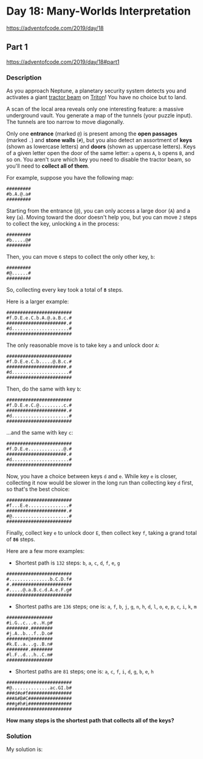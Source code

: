 # Day 18: Many-Worlds Interpretation
https://adventofcode.com/2019/day/18

## Part 1
https://adventofcode.com/2019/day/18#part1

### Description
As you approach Neptune, a planetary security system detects you and activates a giant [tractor beam](https://en.wikipedia.org/wiki/Tractor_beam) on [Triton](https://en.wikipedia.org/wiki/Triton_(moon))! You have no choice but to land.

A scan of the local area reveals only one interesting feature: a massive underground vault. You generate a map of the tunnels (your puzzle input). The tunnels are too narrow to move diagonally.

Only one **entrance** (marked `@`) is present among the **open passages** (marked `.`) and **stone walls** (`#`), but you also detect an assortment of **keys** (shown as lowercase letters) and **doors** (shown as uppercase letters). Keys of a given letter open the door of the same letter: `a` opens `A`, `b` opens `B`, and so on. You aren't sure which key you need to disable the tractor beam, so you'll need to **collect all of them**.

For example, suppose you have the following map:
```
#########
#b.A.@.a#
#########
```

Starting from the entrance (`@`), you can only access a large door (`A`) and a key (`a`). Moving toward the door doesn't help you, but you can move `2` steps to collect the key, unlocking `A` in the process:
```
#########
#b.....@#
#########
```

Then, you can move `6` steps to collect the only other key, `b`:
```
#########
#@......#
#########
```

So, collecting every key took a total of **`8`** steps.

Here is a larger example:
```
########################
#f.D.E.e.C.b.A.@.a.B.c.#
######################.#
#d.....................#
########################
```

The only reasonable move is to take key `a` and unlock door `A`:
```
########################
#f.D.E.e.C.b.....@.B.c.#
######################.#
#d.....................#
########################
```

Then, do the same with key `b`:
```
########################
#f.D.E.e.C.@.........c.#
######################.#
#d.....................#
########################
```

...and the same with key `c`:
```
########################
#f.D.E.e.............@.#
######################.#
#d.....................#
########################
```

Now, you have a choice between keys `d` and `e`. While key `e` is closer, collecting it now would be slower in the long run than collecting key `d` first, so that's the best choice:
```
########################
#f...E.e...............#
######################.#
#@.....................#
########################
```

Finally, collect key `e` to unlock door `E`, then collect key `f`, taking a grand total of **`86`** steps.

Here are a few more examples:
* Shortest path is `132` steps: `b`, `a`, `c`, `d`, `f`, `e`, `g`
```
########################
#...............b.C.D.f#
#.######################
#.....@.a.B.c.d.A.e.F.g#
########################
```
* Shortest paths are `136` steps;
  one is: `a`, `f`, `b`, `j`, `g`, `n`, `h`, `d`, `l`, `o`, `e`, `p`, `c`, `i`, `k`, `m`
```
#################
#i.G..c...e..H.p#
########.########
#j.A..b...f..D.o#
########@########
#k.E..a...g..B.n#
########.########
#l.F..d...h..C.m#
#################
```
* Shortest paths are `81` steps; one is: `a`, `c`, `f`, `i`, `d`, `g`, `b`, `e`, `h`
```
########################
#@..............ac.GI.b#
###d#e#f################
###A#B#C################
###g#h#i################
########################
```

**How many steps is the shortest path that collects all of the keys?**

### Solution
My solution is: 